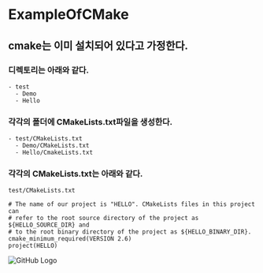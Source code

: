 # ExampleOfCMake

## cmake는 이미 설치되어 있다고 가정한다.

### 디렉토리는 아래와 같다.
	- test
	  - Demo
	  - Hello

### 각각의 폴더에 CMakeLists.txt파일을 생성한다.
	- test/CMakeLists.txt
	  - Demo/CMakeLists.txt
	  - Hello/CmakeLists.txt

### 각각의 CMakeLists.txt는 아래와 같다.
	test/CMakeLists.txt

	# The name of our project is "HELLO". CMakeLists files in this project can
	# refer to the root source directory of the project as ${HELLO_SOURCE_DIR} and
	# to the root binary directory of the project as ${HELLO_BINARY_DIR}.
	cmake_minimum_required(VERSION 2.6)
	project(HELLO)

![GitHub Logo](/images/logo.png)